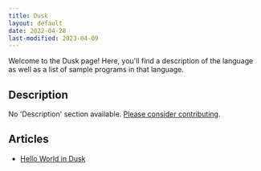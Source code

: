 ```yaml
---
title: Dusk
layout: default
date: 2022-04-28
last-modified: 2023-04-09
---
```


Welcome to the Dusk page! Here, you'll find a description of the language as well as a list of sample programs in that language.

## Description

No 'Description' section available. [Please consider contributing](https://github.com/TheRenegadeCoder/sample-programs-website).

## Articles

- [Hello World in Dusk](https://sampleprograms.io/projects/hello-world/dusk)